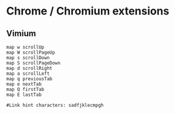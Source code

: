 # Chrome / Chromium extensions

## Vimium
```
map w scrollUp
map W scrollPageUp
map s scrollDown
map S scrollPageDown
map d scrollRight
map a scrollLeft
map q previousTab
map e nextTab
map Q firstTab
map E lastTab

#Link hint characters: sadfjklecmpgh
```
